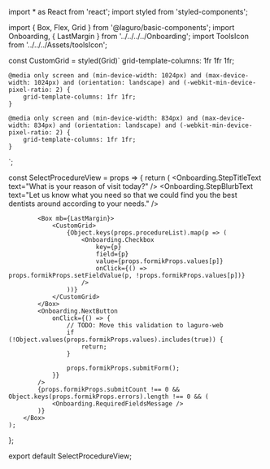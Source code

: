 import * as React from 'react';
import styled from 'styled-components';

import { Box, Flex, Grid } from '@laguro/basic-components';
import Onboarding, { LastMargin } from '../../../../Onboarding';
import ToolsIcon from '../../../Assets/toolsIcon';

const CustomGrid = styled(Grid)`
    grid-template-columns: 1fr 1fr 1fr;

    @media only screen and (min-device-width: 1024px) and (max-device-width: 1024px) and (orientation: landscape) and (-webkit-min-device-pixel-ratio: 2) {
        grid-template-columns: 1fr 1fr;
    }

    @media only screen and (min-device-width: 834px) and (max-device-width: 834px) and (orientation: landscape) and (-webkit-min-device-pixel-ratio: 2) {
        grid-template-columns: 1fr 1fr;
    }
`;

const SelectProcedureView = props => {
    return (
        <Box mx="auto">
            <Flex justifyContent="center">
                <ToolsIcon />
            </Flex>
            <Onboarding.StepTitleText text="What is your reason of visit today?" />
            <Onboarding.StepBlurbText text="Let us know what you need so that we could find you the best dentists around according to your needs." />

            <Box mb={LastMargin}>
                <CustomGrid>
                    {Object.keys(props.procedureList).map(p => (
                        <Onboarding.Checkbox
                            key={p}
                            field={p}
                            value={props.formikProps.values[p]}
                            onClick={() => props.formikProps.setFieldValue(p, !props.formikProps.values[p])}
                        />
                    ))}
                </CustomGrid>
            </Box>
            <Onboarding.NextButton
                onClick={() => {
                    // TODO: Move this validation to laguro-web
                    if (!Object.values(props.formikProps.values).includes(true)) {
                        return;
                    }

                    props.formikProps.submitForm();
                }}
            />
            {props.formikProps.submitCount !== 0 && Object.keys(props.formikProps.errors).length !== 0 && (
                <Onboarding.RequiredFieldsMessage />
            )}
        </Box>
    );
};

export default SelectProcedureView;
